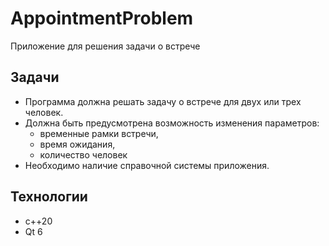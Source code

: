 # AppointmentProblem
Приложение для решения задачи о встрече

## Задачи
* Программа должна решать задачу о встрече для двух или трех человек.
* Должна быть предусмотрена возможность изменения параметров: 
    + временные рамки встречи,
    + время ожидания,
    + количество человек
* Необходимо наличие справочной системы приложения.

## Технологии
* c++20
* Qt 6
